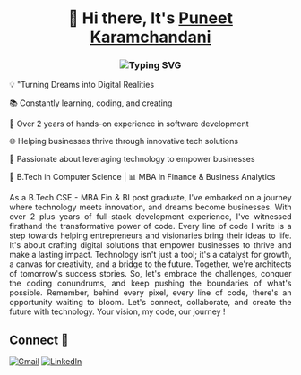 <h1 align="center"> 🙋 Hi there, It's <a href="https://www.linkedin.com/in/puneetkaramchandani/">Puneet Karamchandani</a></h1>
<h3 align="center"><img src="https://readme-typing-svg.herokuapp.com?font=Fira+Code&size=14&pause=1000&color=FF4500&width=435&lines=Welcome+to+my+github+profile%2C+thanks+for+visiting+!" alt="Typing SVG" /></h3>

💡 "Turning Dreams into Digital Realities

📚 Constantly learning, coding, and creating

💼 Over 2 years of hands-on experience in software development

🌐 Helping businesses thrive through innovative tech solutions

🌟 Passionate about leveraging technology to empower businesses

🚀 B.Tech in Computer Science | 📊 MBA in Finance & Business Analytics

<p align="justify">As a B.Tech CSE - MBA Fin & BI post graduate, I've embarked on a journey where technology meets innovation, and dreams become businesses. With over 2 plus years of full-stack development experience, I've witnessed firsthand the transformative power of code. Every line of code I write is a step towards helping entrepreneurs and visionaries bring their ideas to life. It's about crafting digital solutions that empower businesses to thrive and make a lasting impact. Technology isn't just a tool; it's a catalyst for growth, a canvas for creativity, and a bridge to the future. Together, we're architects of tomorrow's success stories. So, let's embrace the challenges, conquer the coding conundrums, and keep pushing the boundaries of what's possible. Remember, behind every pixel, every line of code, there's an opportunity waiting to bloom. Let's connect, collaborate, and create the future with technology. Your vision, my code, our journey !</p>

<h2>Connect 🤝 </h2>
<div align="left">
  <a href="mailto:jkaramchandani32@gmail.com"><img alt="Gmail" src="https://img.shields.io/badge/Gmail-D14836?style=for-the-badge&logo=gmail&logoColor=white"/></a>
  <a href="https://www.linkedin.com/in/puneetkaramchandani/"><img src="https://img.shields.io/badge/linkedin-%230077B5.svg?style=for-the-badge&logo=linkedin&logoColor=white" alt="LinkedIn"/></a>
</div>
